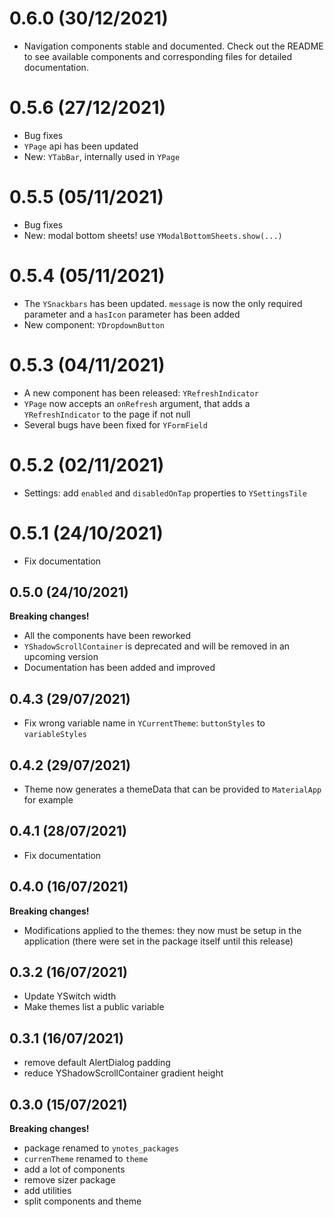 # 0.6.0 (30/12/2021)

- Navigation components stable and documented. Check out the README to see available components and corresponding files for detailed documentation.

# 0.5.6 (27/12/2021)

- Bug fixes
- `YPage` api has been updated
- New: `YTabBar`, internally used in `YPage`

# 0.5.5 (05/11/2021)

- Bug fixes
- New: modal bottom sheets! use `YModalBottomSheets.show(...)`

# 0.5.4 (05/11/2021)

- The `YSnackbars` has been updated. `message` is now the only required parameter and a `hasIcon` parameter has been added
- New component: `YDropdownButton`

# 0.5.3 (04/11/2021)

- A new component has been released: `YRefreshIndicator`
- `YPage` now accepts an `onRefresh` argument, that adds a `YRefreshIndicator` to the page if not null
- Several bugs have been fixed for `YFormField`

# 0.5.2 (02/11/2021)

- Settings: add `enabled` and `disabledOnTap` properties to `YSettingsTile`

# 0.5.1 (24/10/2021)

- Fix documentation

## 0.5.0 (24/10/2021)

**Breaking changes!**

- All the components have been reworked
- `YShadowScrollContainer` is deprecated and will be removed in an upcoming version
- Documentation has been added and improved

## 0.4.3 (29/07/2021)

- Fix wrong variable name in `YCurrentTheme`: `buttonStyles` to `variableStyles`

## 0.4.2 (29/07/2021)

- Theme now generates a themeData that can be provided to `MaterialApp` for example

## 0.4.1 (28/07/2021)

- Fix documentation

## 0.4.0 (16/07/2021)

**Breaking changes!**

- Modifications applied to the themes: they now must be setup in the application (there were set in the package itself until this release)

## 0.3.2 (16/07/2021)

- Update YSwitch width
- Make themes list a public variable

## 0.3.1 (16/07/2021)

- remove default AlertDialog padding
- reduce YShadowScrollContainer gradient height

## 0.3.0 (15/07/2021)

**Breaking changes!**

- package renamed to `ynotes_packages`
- `currenTheme` renamed to `theme`
- add a lot of components
- remove sizer package
- add utilities
- split components and theme
